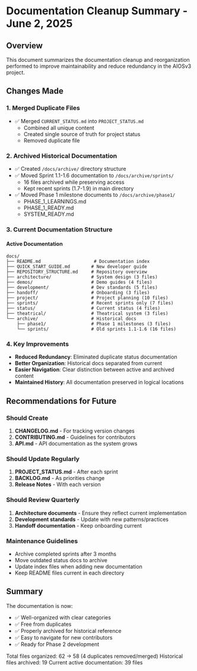 # Documentation Cleanup Summary - June 2, 2025

## Overview

This document summarizes the documentation cleanup and reorganization performed to improve maintainability and reduce redundancy in the AIOSv3 project.

## Changes Made

### 1. **Merged Duplicate Files**
- ✅ Merged `CURRENT_STATUS.md` into `PROJECT_STATUS.md`
  - Combined all unique content
  - Created single source of truth for project status
  - Removed duplicate file

### 2. **Archived Historical Documentation**
- ✅ Created `/docs/archive/` directory structure
- ✅ Moved Sprint 1.1-1.6 documentation to `/docs/archive/sprints/`
  - 16 files archived while preserving access
  - Kept recent sprints (1.7-1.9) in main directory
- ✅ Moved Phase 1 milestone documents to `/docs/archive/phase1/`
  - PHASE_1_LEARNINGS.md
  - PHASE_1_READY.md
  - SYSTEM_READY.md

### 3. **Current Documentation Structure**

#### Active Documentation
```
docs/
├── README.md                    # Documentation index
├── QUICK_START_GUIDE.md        # New developer guide
├── REPOSITORY_STRUCTURE.md     # Repository overview
├── architecture/               # System design (3 files)
├── demos/                      # Demo guides (4 files)
├── development/                # Dev standards (5 files)
├── handoff/                    # Onboarding (3 files)
├── project/                    # Project planning (10 files)
├── sprints/                    # Recent sprints only (7 files)
├── status/                     # Current status (4 files)
├── theatrical/                 # Theatrical system (3 files)
└── archive/                    # Historical docs
    ├── phase1/                 # Phase 1 milestones (3 files)
    └── sprints/                # Old sprints 1.1-1.6 (16 files)
```

### 4. **Key Improvements**
- **Reduced Redundancy**: Eliminated duplicate status documentation
- **Better Organization**: Historical docs separated from current
- **Easier Navigation**: Clear distinction between active and archived content
- **Maintained History**: All documentation preserved in logical locations

## Recommendations for Future

### Should Create
1. **CHANGELOG.md** - For tracking version changes
2. **CONTRIBUTING.md** - Guidelines for contributors
3. **API.md** - API documentation as the system grows

### Should Update Regularly
1. **PROJECT_STATUS.md** - After each sprint
2. **BACKLOG.md** - As priorities change
3. **Release Notes** - With each version

### Should Review Quarterly
1. **Architecture documents** - Ensure they reflect current implementation
2. **Development standards** - Update with new patterns/practices
3. **Handoff documentation** - Keep onboarding current

### Maintenance Guidelines
- Archive completed sprints after 3 months
- Move outdated status docs to archive
- Update index files when adding new documentation
- Keep README files current in each directory

## Summary

The documentation is now:
- ✅ Well-organized with clear categories
- ✅ Free from duplicates
- ✅ Properly archived for historical reference
- ✅ Easy to navigate for new contributors
- ✅ Ready for Phase 2 development

Total files organized: 62 → 58 (4 duplicates removed/merged)
Historical files archived: 19
Current active documentation: 39 files